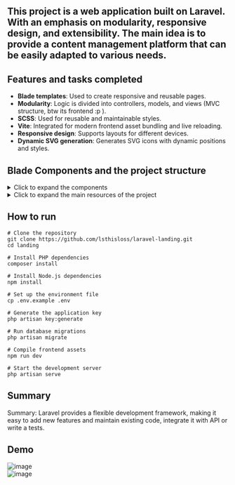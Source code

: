 ## This project is a web application built on Laravel. With an emphasis on modularity, responsive design, and extensibility. The main idea is to provide a content management platform that can be easily adapted to various needs. 

## Features and tasks completed
- **Blade templates**: Used to create responsive and reusable pages.
- **Modularity**: Logic is divided into controllers, models, and views (MVC structure, btw its frontend :p ).
- **SCSS**: Used for reusable and maintainable styles.
- **Vite**: Integrated for modern frontend asset bundling and live reloading.
- **Responsive design**: Supports layouts for different devices.
- **Dynamic SVG generation**: Generates SVG icons with dynamic positions and styles.



## Blade Components and the project structure
<details>
<summary>Click to expand the components</summary>    
1. **`partials/svg-container.blade.php`**:
   - Dynamically generates SVG icons with random positions and sizes.
   - Used as a background or decorative element in various sections.

2. **`partials/header-gradient.blade.php`**:
   - Contains a gradient background and includes the `svg-container` component.
   - Supports dynamic content injection via `@yield('header-content')`.

3. **`components/card.blade.php`**:
   - Displays individual cards with an image, title, description, and social links.
   - Used in a cycle like a factory of cards.

4. **`pages/editorial-principles.blade.php`**:
   - A page template that includes the `svg-container` as a background.
   - Contains a structured layout.
</details>
<details>
<summary>Click to expand the main resources of the project</summary>    

```plaintext
├── resources/                  # Application resources
│   ├── views/                  # Blade templates
│   │   ├── layouts/            # Main layouts (app.blade.php)
│   │   ├── partials/           # Reusable partials (header, footer, svg-container)
│   │   ├── components/         # Blade components (cards, buttons)
│   │   └── pages/              # Page-specific templates (editorial-principles.blade.php)
│   ├── scss/                   # SCSS styles
│   │   ├── base/               # Base styles (variables, mixins)
│   │   ├── components/         # Component-specific styles (buttons, cards)
│   │   └── pages/              # Page-specific styles
│   ├── js/                     # JavaScript files
│   └── lang/                   # Localization files - not implemented
├── routes/                     # Application routes
│   ├── web.php                 # Web routes - only one route (editorial-principles)
│   └── api.php                 # API routes
└──  
```
</details>


## How to run   
```plaintext
# Clone the repository
git clone https://github.com/lsthisloss/laravel-landing.git
cd landing

# Install PHP dependencies
composer install

# Install Node.js dependencies
npm install

# Set up the environment file
cp .env.example .env

# Generate the application key
php artisan key:generate

# Run database migrations
php artisan migrate

# Compile frontend assets
npm run dev

# Start the development server
php artisan serve
```

## Summary
Summary: Laravel provides a flexible development framework, making it easy to add new features and maintain existing code, integrate it with API or write a tests.

## Demo
![image](https://github.com/user-attachments/assets/da345f5e-3325-419a-8170-d828bb09e8fc)            
![image](https://github.com/user-attachments/assets/7e3a4974-2e87-4168-a2d8-a0e56ff23cc9)



